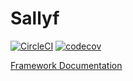 # Sallyf
[![CircleCI](https://circleci.com/gh/sallyf/sallyf.svg?style=svg)](https://circleci.com/gh/sallyf/sallyf)
[![codecov](https://codecov.io/gh/sallyf/sallyf/branch/master/graph/badge.svg)](https://codecov.io/gh/sallyf/sallyf)

[Framework Documentation](docs)

